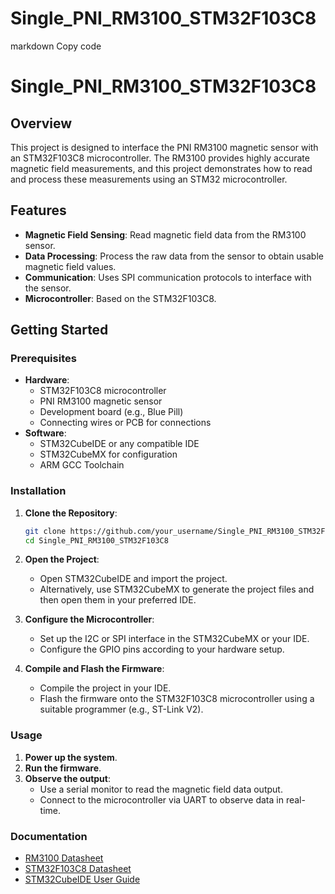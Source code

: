 # Single_PNI_RM3100_STM32F103C8
markdown
Copy code
# Single_PNI_RM3100_STM32F103C8

## Overview

This project is designed to interface the PNI RM3100 magnetic sensor with an STM32F103C8 microcontroller. The RM3100 provides highly accurate magnetic field measurements, and this project demonstrates how to read and process these measurements using an STM32 microcontroller.

## Features

- **Magnetic Field Sensing**: Read magnetic field data from the RM3100 sensor.
- **Data Processing**: Process the raw data from the sensor to obtain usable magnetic field values.
- **Communication**: Uses SPI communication protocols to interface with the sensor.
- **Microcontroller**: Based on the STM32F103C8.

## Getting Started

### Prerequisites

- **Hardware**:
  - STM32F103C8 microcontroller
  - PNI RM3100 magnetic sensor
  - Development board (e.g., Blue Pill)
  - Connecting wires or PCB for connections
- **Software**:
  - STM32CubeIDE or any compatible IDE
  - STM32CubeMX for configuration
  - ARM GCC Toolchain

### Installation

1. **Clone the Repository**:
    ```sh
    git clone https://github.com/your_username/Single_PNI_RM3100_STM32F103C8.git
    cd Single_PNI_RM3100_STM32F103C8
    ```

2. **Open the Project**:
    - Open STM32CubeIDE and import the project.
    - Alternatively, use STM32CubeMX to generate the project files and then open them in your preferred IDE.

3. **Configure the Microcontroller**:
    - Set up the I2C or SPI interface in the STM32CubeMX or your IDE.
    - Configure the GPIO pins according to your hardware setup.

4. **Compile and Flash the Firmware**:
    - Compile the project in your IDE.
    - Flash the firmware onto the STM32F103C8 microcontroller using a suitable programmer (e.g., ST-Link V2).

### Usage

1. **Power up the system**.
2. **Run the firmware**.
3. **Observe the output**:
    - Use a serial monitor to read the magnetic field data output.
    - Connect to the microcontroller via UART to observe data in real-time.

### Documentation

- [RM3100 Datasheet](https://www.pnicorp.com/download/12261/)
- [STM32F103C8 Datasheet](https://www.st.com/resource/en/datasheet/stm32f103c8.pdf)
- [STM32CubeIDE User Guide](https://www.st.com/resource/en/user_manual/dm00373530.pdf)

